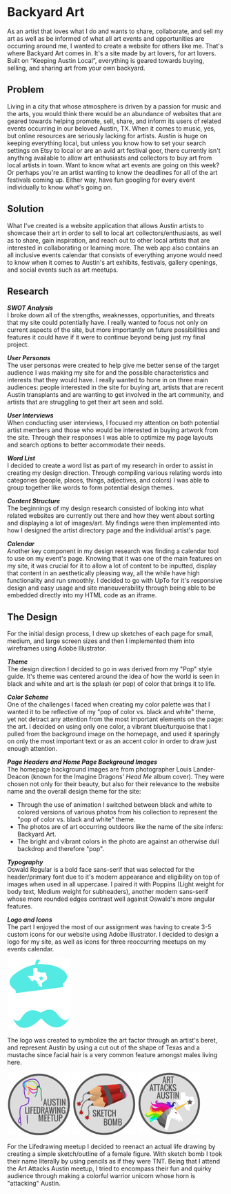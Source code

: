 # Backyard Art
As an artist that loves what I do and wants to share, collaborate, and sell my art as well as be informed of what all art events and opportunities are occurring around me, I wanted to create a website for others like me. That's where Backyard Art comes in. It's a site made by art lovers, for art lovers. Built on “Keeping Austin Local”, everything is geared towards buying, selling, and sharing art from your own backyard.

## Problem
Living in a city that whose atmosphere is driven by a passion for music and the arts, you would think there would be an abundance of websites that are geared towards helping promote, sell, share, and inform its users of related events 
occurring in our beloved Austin, TX. When it comes to music, yes, but online resources are seriously lacking for artists. Austin is huge on keeping everything local, but unless you know how to set your search settings on Etsy to local or are an avid art festival goer, there currently isn't anything available to allow art enthusiasts and collectors to buy art from local artists in town. Want to know what art events are going on this week? Or perhaps you're an artist wanting to know the deadlines for all of the art festivals coming up. Either way, have fun googling for every event individually to know what's going on.

## Solution 
What I've created is a website application that allows Austin artists to showcase their art in order to sell to local art collectors/enthusiasts, as well as to  share, gain inspiration, and reach out to other local artists that are interested in collaborating or learning more. The web app also contains an all inclusive events calendar that consists of everything anyone would need to know when it comes to Austin's art exhibits, festivals, gallery openings, and social
events such as art meetups.

## Research

***SWOT Analysis***  
   I broke down all of the strengths, weaknesses, opportunities, and threats that my site could potentially have. I really wanted to focus not only on current aspects of the site, but more importantly on future possibilities and features it could have if it were to continue beyond being just my final project.

***User Personas***  
   The user personas were created to help give me better sense of the target audience I was making my site for and the possible characteristics and interests that they would have. I really wanted to hone in on three main audiences: people interested in the site for buying art, artists that are recent Austin transplants and are wanting to get involved in the art community, and artists that are struggling to get their art seen and sold.

***User Interviews***  
   When conducting user interviews, I focused my attention on both potential artist members and those who would be interested in buying artwork from the site. Through their responses I was able to optimize my page layouts and search options to better accommodate their needs. 

***Word List***  
   I decided to create a word list as part of my research in order to assist in creating my design direction. Through compiling various relating words into categories (people, places, things, adjectives, and colors) I was able to group together like words to form potential design themes.

***Content Structure***  
   The beginnings of my design research consisted of looking into what related websites are currently out there and how they went about sorting and displaying a lot of images/art. My findings were then implemented into how I designed the artist directory page and the individual artist's page.

***Calendar***  
   Another key component in my design research was finding a calendar tool to use on my event's page. Knowing that it was one of the main features on my site, it was crucial for it to allow a lot of content to be inputted, display that content in an aesthetically pleasing way, all the while have high functionality and run smoothly. I decided to go with UpTo for it's responsive design and easy usage and site maneuverability through being able to be embedded directly into my HTML code as an iframe. 

## The Design  
   For the initial design process, I drew up sketches of each page for small, medium, and large screen sizes and then I implemented them into wireframes using Adobe Illustrator.

***Theme***  
   The design direction I decided to go in was derived from my "Pop" style guide. It's theme was centered around the idea of how the world is seen in black and white and art is the splash (or pop) of color that brings it to life. 

***Color Scheme***  
   One of the challenges I faced when creating my color palette was that I wanted it to be reflective of my "pop of color vs. black and white" theme, yet not detract any attention from the most important elements on the page: the art. I decided on using only one color, a vibrant blue/turquoise that I pulled from the background image on the homepage, and used it sparingly on only the most important text or as an accent color in order to draw just enough attention.

***Page Headers and Home Page Background Images***  
   The homepage background images are from photographer Louis Lander-Deacon (known for the Imagine Dragons' _Head Me_ album cover). They were chosen not only for their beauty, but also for their relevance to the website name and the overall design theme for the site: 
* Through the use of animation I switched between black and white to colored versions of various photos from his collection to represent the "pop of color vs. black and white" theme.
* The photos are of art occurring outdoors like the name of the site infers: Backyard Art.
* The bright and vibrant colors in the photo are against an otherwise dull backdrop and therefore "pop". 

***Typography***  
   Oswald Regular is a bold face sans-serif that was selected for the header/primary font due to it's modern appearance and eligibility on top of images when used in all uppercase. I paired it with Poppins (Light weight for body text, Medium weight for subheaders), another modern sans-serif whose more rounded edges contrast well against Oswald's more angular features. 

***Logo and Icons***  
   The part I enjoyed the most of our assignment was having to create 3-5 custom icons for our website using Adobe Illustrator. I decided to design a logo for my site, as well as icons for three reoccurring meetups on my events calendar.

![logo](icons/logo-small.png)

The logo was created to symbolize the art factor through an artist's beret, and represent Austin by using a cut out of the shape of Texas and a mustache since facial hair is a very common feature amongst males living here.

![lifedrawing](icons/lifedrawing-small.png) ![sketchbomb](icons/sketch-bomb-small.png) ![artattacksaustin](icons/art-attacks-austin-small.png)

For the Lifedrawing meetup I decided to reenact an actual life drawing by creating a simple sketch/outline of a female figure. With sketch bomb I took their name literally by using pencils as if they were TNT. Being that I attend the Art Attacks Austin meetup, I tried to encompass their fun and quirky audience through making a colorful warrior unicorn whose horn is "attacking" Austin.

